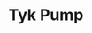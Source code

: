 ---
title: Tyk Pump
url: https://github.com/TykTechnologies/tyk-pump
logo:
  logofile: redis.svg
  orientation: vertical
shipping-summary:
  data-source: Redis
---